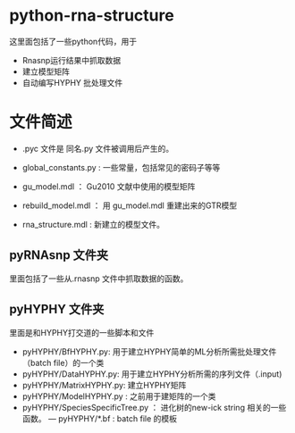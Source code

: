 python-rna-structure
====

这里面包括了一些python代码，用于

- Rnasnp运行结果中抓取数据
- 建立模型矩阵
- 自动编写HYPHY 批处理文件


文件简述
====

- .pyc 文件是 同名.py 文件被调用后产生的。

- global_constants.py : 一些常量，包括常见的密码子等等

- gu_model.mdl ： Gu2010 文献中使用的模型矩阵
- rebuild_model.mdl  ： 用 gu_model.mdl 重建出来的GTR模型
- rna_structure.mdl : 新建立的模型文件。


pyRNAsnp 文件夹
----

里面包括了一些从.rnasnp 文件中抓取数据的函数。


pyHYPHY 文件夹
----

里面是和HYPHY打交道的一些脚本和文件

- pyHYPHY/BfHYPHY.py: 用于建立HYPHY简单的ML分析所需批处理文件（batch file）的一个类
- pyHYPHY/DataHYPHY.py: 用于建立HYPHY分析所需的序列文件（.input)
- pyHYPHY/MatrixHYPHY.py: 建立HYPHY矩阵
- pyHYPHY/ModelHYPHY.py : 之前用于建矩阵的一个类
- pyHYPHY/SpeciesSpecificTree.py ： 进化树的new-ick string 相关的一些函数。
— pyHYPHY/*.bf : batch file 的模板

